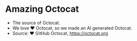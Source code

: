 # Amazing Octocat
* The source of Octocat.
* We love ❤️ Octocat, so we made an AI generated Octocat.
* Source: ❤️ GitHub Octocat, https://octocat.org
